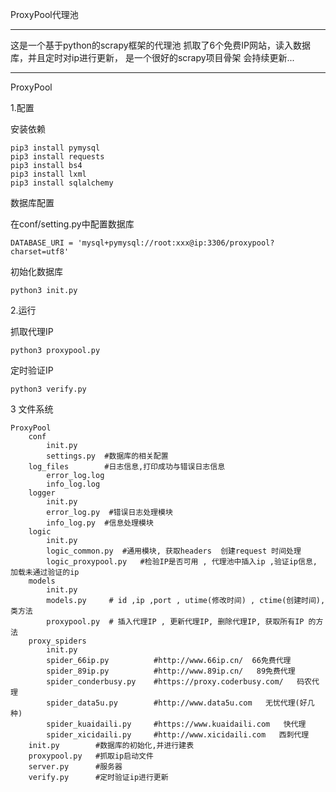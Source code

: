 ProxyPool代理池

--------------------------------------------------------

这是一个基于python的scrapy框架的代理池
抓取了6个免费IP网站，读入数据库，并且定时对ip进行更新，
是一个很好的scrapy项目骨架
会持续更新...

--------------------------------------------------------
ProxyPool

1.配置

安装依赖

    pip3 install pymysql
    pip3 install requests
    pip3 install bs4
    pip3 install lxml
    pip3 install sqlalchemy

数据库配置

在conf/setting.py中配置数据库

    DATABASE_URI = 'mysql+pymysql://root:xxx@ip:3306/proxypool?charset=utf8'

初始化数据库

    python3 init.py

2.运行

抓取代理IP

    python3 proxypool.py 

定时验证IP

    python3 verify.py

3 文件系统

    ProxyPool
    	conf
        	init.py
            settings.py  #数据库的相关配置
        log_files        #日志信息,打印成功与错误日志信息
        	error_log.log   
            info_log.log   
        logger     
        	init.py
            error_log.py  #错误日志处理模块
            info_log.py  #信息处理模块
        logic
        	init.py
            logic_common.py  #通用模块, 获取headers  创建request 时间处理
            logic_proxypool.py   #检验IP是否可用 , 代理池中插入ip ,验证ip信息, 加载未通过验证的ip
        models
        	init.py
            models.py     # id ,ip ,port , utime(修改时间) , ctime(创建时间), 类方法
            proxypool.py  # 插入代理IP , 更新代理IP, 删除代理IP, 获取所有IP 的方法
        proxy_spiders
        	init.py
            spider_66ip.py          #http://www.66ip.cn/  66免费代理
            spider_89ip.py          #http://www.89ip.cn/   89免费代理
            spider_conderbusy.py    #https://proxy.coderbusy.com/   码农代理
            spider_data5u.py        #http://www.data5u.com   无忧代理(好几种)
            spider_kuaidaili.py     #https://www.kuaidaili.com   快代理
            spider_xicidaili.py     #http://www.xicidaili.com   西刺代理
    	init.py        #数据库的初始化,并进行建表
        proxypool.py   #抓取ip启动文件
        server.py      #服务器
        verify.py      #定时验证ip进行更新




